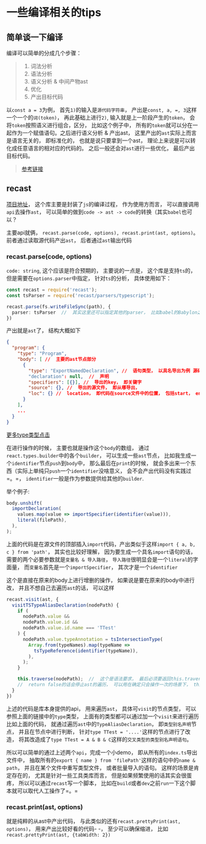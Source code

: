 # 一些编译相关的tips

## 简单谈一下编译
编译可以简单的分成几个步骤：
> 1. 词法分析
> 2. 语法分析
> 3. 语义分析 & 中间产物ast
> 4. 优化
> 5. 产出目标代码

以`const a = 3`为例， 首先`1)`的输入是`源代码字符串`， 产出是`const, a, =, 3`这样一个一个的`词(token)`， 再此基础上进行`2)`, 输入就是上一阶段产生的`token`， 会将`token`按照语义进行组合，区分， 比如这个例子中， 所有的`token`就可以分在一起作为一个赋值语句。之后进行语义分析 & 产出ast， 这里产出的`ast`实际上而言是语言无关的， 即标准化的， 也就是说只要拿到一个ast， 理论上来说是可以转化成任意语言的相对应的代码的。 之后一般还会对`ast`进行一些优化， 最后产出目标代码。
> [参考链接](https://blog.csdn.net/cflys/article/details/71274116)

## recast
[项目地址](https://github.com/benjamn/recast)， 这个库主要是封装了`js`的编译过程， 作为使用方而言， 可以直接调用`api`去操作`ast`， 可以简单的做到`code -> ast -> code`的转换（其实`babel`也可以？

主要api就俩， `recast.parse(code, options), recast.print(ast, options)`。前者通过读取源代码产出`ast`， 后者通过`ast`输出代码

### recast.parse(code, options)
`code: string`, 这个应该是符合预期的， 主要说的一点是， 这个库是支持`ts`的， 但是需要在`options.parser`中指定， 针对`ts`的分析， 具体使用如下：
```typescript
const recast = require('recast');
const tsParser = require('recast/parsers/typescript');

recast.parse(fs.writeFileSync(path), {
  parser: tsParser  //  其实这里还可以指定其他的parser， 比如babel的Babylon之类的
})
```
产出就是`ast`了， 结构大概如下
```json
{
  "program": {
    "type": "Program",
    "body": [ //  主要的ast节点部分
      {
        "type": "ExportNamedDeclaration", //  语句类型， 以具名导出为例 源码: export { name } from '../a.ts'
        "declaration": null,  //  声明
        "specifiers": [{}], //  导出的key， 即关键字
        "source": {}, //  导出的源文件， 即从哪导出，
        "loc": {} //  location， 即代码在source文件中的位置， 包括start， end， lines之类的信息
      }
    ],
    ...
  }
}
```

[更多type类型点击](https://github.com/yacan8/blog/blob/master/posts/JavaScript%E6%8A%BD%E8%B1%A1%E8%AF%AD%E6%B3%95%E6%A0%91AST.md)

在进行操作的时候， 主要也就是操作这个`body`的数组， 通过`react.types.builder`中的各个`builder`， 可以生成一些`ast`节点， 比如我生成一个`identifier`节点`push`到`body`中， 那么最后在`print`的时候， 就会多出来一个东西（实际上单纯只`push`一个`identifier`没啥意义， 会不会产出代码没有实践过=。=， `identifier`一般是作为参数提供给其他的`builder`.

举个例子:
```javascript
body.unshift(
  importDeclaration(
    values.map(value => importSpecifier(identifier(value))),
    literal(filePath),
  ),
);
```
上面的代码是在源文件的顶部插入`import`代码，产出类似于这样`import { a, b, c } from 'path'`， 其实也比较好理解， 因为要生成一个具名`import`语句的话， 需要的两个必要参数就是`变量名 & 导入路径`， `导入路径`很明显会是一个`literal`的字面量， 而`变量名`首先是一个`importSpecifier`， 其次才是一个`identifier`

这个是直接在原来的body上进行增删的操作， 如果说是要在原来的body中进行改， 并且不想自己去遍历`ast`的话， 可以这样
```javascript
recast.visit(ast, {
  visitTSTypeAliasDeclaration(nodePath) {
    if (
      nodePath.value &&
      nodePath.value.id &&
      nodePath.value.id.name === 'TTest'
    ) {
      nodePath.value.typeAnnotation = tsIntersectionType(
        Array.from(typeNames).map(typeName =>
          tsTypeReference(identifier(typeName)),
        ),
      );
    }

    this.traverse(nodePath);  //  这个是语法要求， 最后必须要返回this.traverse() 或者 return false
    //  return false的话会停止ast的遍历， 可以用在确定只会操作一次的场景下， this.traverse的话则是会继续后面的遍历
  }
})
```
上述的代码是库本身提供的api， 用来遍历`ast`， 具体可`visit`的节点类型， 可以参照上面的链接中的`type`类型， 上面有的类型都可以通过加一个`visit`来进行遍历
比如上面的代码， 就通过遍历`ast`中的`TypeAliasDeclaration`， 即`类型别名声明`节点， 并且在节点中进行判断， 针对`type TTest = '....'`这样的节点进行了改造， 将其改造成了`type TTest = A & B & C`这样的`交叉类型的类型别名声明语句`。

所以可以简单的通过上述两个`api`，完成一个小demo， 即从所有的`index.ts`导出文件中， 抽取所有的`export { name } from 'filePath'`这样的语句中的`name & path`， 并且在某个文件中重写类型文件， 或者批量导入的语句。 这样的场景是肯定存在的， 尤其是针对一些工具类库而言， 但是如果频繁使用的话其实会很蛋疼， 所以可以通过`recast`写一个脚本， 比如在`build`或者`dev`之前`run`一下这个脚本就可以取代人工操作了=。=


### recast.print(ast, options)
就是纯粹的从ast中产出代码， 与此类似的还有`recast.prettyPrint(ast, options)`， 用来产出比较好看的代码- -， 至少可以确保缩进， 比如`recast.prettyPrint(ast, {tabWidth: 2})`